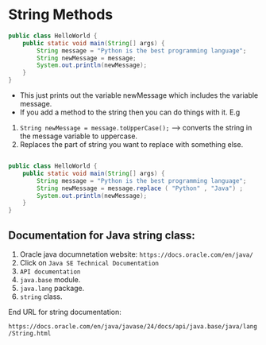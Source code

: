 # String Methods

```java
public class HelloWorld {
    public static void main(String[] args) {
        String message = "Python is the best programming language";
        String newMessage = message;
        System.out.println(newMessage);
    }
}

```
- This just prints out the variable newMessage which includes the variable message. 
- If you add a method to the string then you can do things with it. E.g

1. `String newMessage = message.toUpperCase();` --> converts the string in the message variable to uppercase. 
2. Replaces the part of string you want to replace with something else.
   
```java

public class HelloWorld {
    public static void main(String[] args) {
        String message = "Python is the best programming language";
        String newMessage = message.replace ( "Python" , "Java") ;
        System.out.println(newMessage);
    }
}
```

## Documentation for Java string class:

1. Oracle java documnetation website: `https://docs.oracle.com/en/java/`
2. Click on `Java SE Technical Documentation`
3. `API documentation`
4. `java.base` module. 
5. `java.lang` package.
6. `string` class.

End URL for string documentation:

`https://docs.oracle.com/en/java/javase/24/docs/api/java.base/java/lang/String.html`